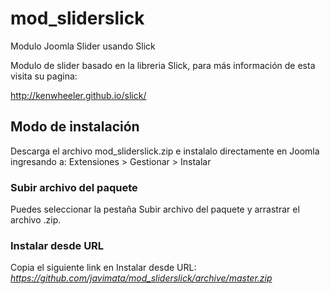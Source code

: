 # mod_sliderslick
Modulo Joomla Slider usando Slick

Modulo de slider basado en la libreria Slick, para más información de esta visita su pagina: 

http://kenwheeler.github.io/slick/

## Modo de instalación
Descarga el archivo mod_sliderslick.zip e instalalo directamente en Joomla ingresando a: Extensiones > Gestionar > Instalar

### Subir archivo del paquete
Puedes seleccionar la pestaña Subir archivo del paquete y arrastrar el archivo .zip.

### Instalar desde URL
Copia el siguiente link en Instalar desde URL:
*https://github.com/javimata/mod_sliderslick/archive/master.zip*
